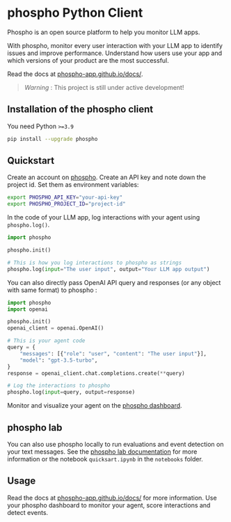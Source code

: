 # phospho Python Client

Phospho is an open source platform to help you monitor LLM apps.

With phospho, monitor every user interaction with your LLM app to identify issues and improve performance. Understand how users use your app and which versions of your product are the most successful.

Read the docs at [phospho-app.github.io/docs/](https://phospho-app.github.io/docs/).

> _Warning_ : This project is still under active development!

## Installation of the phospho client

You need Python `>=3.9`

```bash
pip install --upgrade phospho
```

## Quickstart

Create an account on [phospho](https://platform.phospho.ai/). Create an API key and note down the project id. Set them as environment variables:

```bash
export PHOSPHO_API_KEY="your-api-key"
export PHOSPHO_PROJECT_ID="project-id"
```

In the code of your LLM app, log interactions with your agent using `phospho.log()`.

```python
import phospho

phospho.init()

# This is how you log interactions to phospho as strings
phospho.log(input="The user input", output="Your LLM app output")

```

You can also directly pass OpenAI API query and responses (or any object with same format) to phospho :

```python
import phospho
import openai

phospho.init()
openai_client = openai.OpenAI()

# This is your agent code
query = {
    "messages": [{"role": "user", "content": "The user input"}],
    "model": "gpt-3.5-turbo",
}
response = openai_client.chat.completions.create(**query)

# Log the interactions to phospho
phospho.log(input=query, output=response)
```

Monitor and visualize your agent on the [phospho dashboard](https://platform.phospho.ai/).

## phospho lab

You can also use phospho locally to run evaluations and event detection on your text messages.
See the [phospho lab documentation](https://phospho-app.github.io/docs/local/phospho-lab) for more information or the notebook `quicksart.ipynb` in the `notebooks` folder.

## Usage

Read the docs at [phospho-app.github.io/docs/](https://phospho-app.github.io/docs/) for more information.
Use your phospho dashboard to monitor your agent, score interactions and detect events.
